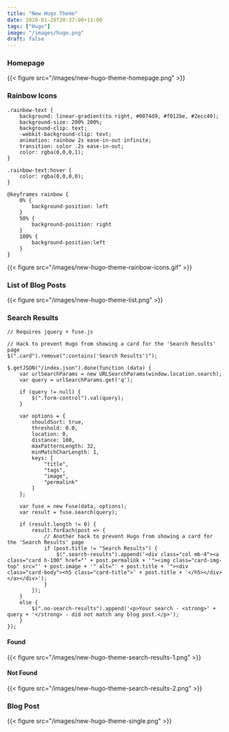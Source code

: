 ```yaml
---
title: "New Hugo Theme"
date: 2020-01-26T20:37:00+11:00
tags: ["Hugo"]
image: "/images/hugo.png"
draft: false
---
```


### Homepage

{{< figure src="/images/new-hugo-theme-homepage.png" >}}

### Rainbow Icons

```
.rainbow-text {
    background: linear-gradient(to right, #0074d9, #f012be, #2ecc40);
    background-size: 200% 200%;
    background-clip: text;
    -webkit-background-clip: text;
    animation: rainbow 2s ease-in-out infinite;
    transition: color .2s ease-in-out;
    color: rgba(0,0,0,1);
}

.rainbow-text:hover {
    color: rgba(0,0,0,0);
}

@keyframes rainbow {
    0% {
        background-position: left
    }
    50% {
        background-position: right
    }
    100% {
        background-position:left
    }
}
```

{{< figure src="/images/new-hugo-theme-rainbow-icons.gif" >}}

### List of Blog Posts

{{< figure src="/images/new-hugo-theme-list.png" >}}

### Search Results

```
// Requires jquery + fuse.js

// Hack to prevent Hugo from showing a card for the 'Search Results' page
$(".card").remove(":contains('Search Results')");

$.getJSON("/index.json").done(function (data) {
    var urlSearchParams = new URLSearchParams(window.location.search);
    var query = urlSearchParams.get('q');

    if (query != null) {
        $(".form-control").val(query);
    }

    var options = {
        shouldSort: true,
        threshold: 0.0,
        location: 0,
        distance: 100,
        maxPatternLength: 32,
        minMatchCharLength: 1,
        keys: [
            "title",
            "tags",
            "image",
            "permalink"
        ]
    };

    var fuse = new Fuse(data, options);
    var result = fuse.search(query);

    if (result.length != 0) {
        result.forEach(post => {
            // Another hack to prevent Hugo from showing a card for the 'Search Results' page
            if (post.title != "Search Results") {
                $(".search-results").append('<div class="col mb-4"><a class="card h-100" href="' + post.permalink + '"><img class="card-img-top" src="' + post.image + '" alt="' + post.title + '"><div class="card-body"><h5 class="card-title">' + post.title + '</h5></div></a></div>');
            }
        });
    }
    else {
        $(".no-search-results").append('<p>Your search - <strong>' + query + '</strong> - did not match any blog post.</p>');
    }
});
```

#### Found

{{< figure src="/images/new-hugo-theme-search-results-1.png" >}}

#### Not Found

{{< figure src="/images/new-hugo-theme-search-results-2.png" >}}

### Blog Post

{{< figure src="/images/new-hugo-theme-single.png" >}}
